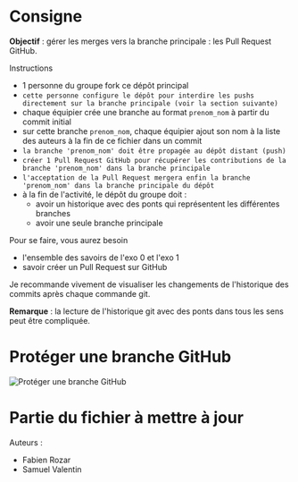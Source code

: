 # Consigne

**Objectif** : gérer les merges vers la branche principale : les Pull Request GitHub.

Instructions
 - 1 personne du groupe fork ce dépôt principal
 - `cette personne configure le dépôt pour interdire les pushs directement sur la branche principale (voir la section suivante)`
 - chaque équipier crée une branche au format `prenom_nom` à partir du commit initial
 - sur cette branche `prenom_nom`, chaque équipier ajout son nom à la liste des auteurs à la fin de ce fichier dans un commit
 - `la branche 'prenom_nom' doit être propagée au dépôt distant (push)`
 - `créer 1 Pull Request GitHub pour récupérer les contributions de la branche 'prenom_nom' dans la branche principale`
 - `l'acceptation de la Pull Request mergera enfin la branche 'prenom_nom' dans la branche principale du dépôt`
 - à la fin de l'activité, le dépôt du groupe doit :
   - avoir un historique avec des ponts qui représentent les différentes branches
   - avoir une seule branche principale

Pour se faire, vous aurez besoin
 - l'ensemble des savoirs de l'exo 0 et l'exo 1
 - savoir créer un Pull Request sur GitHub

Je recommande vivement de visualiser les changements de l'historique des commits
après chaque commande git.

**Remarque** : la lecture de l'historique git avec des ponts dans tous les sens peut être compliquée.

# Protéger une branche GitHub

![Protéger une branche GitHub](./github-protect-branch.gif "Protéger une branche GitHub")

# Partie du fichier à mettre à jour

Auteurs :
 - Fabien Rozar
 - Samuel Valentin
 